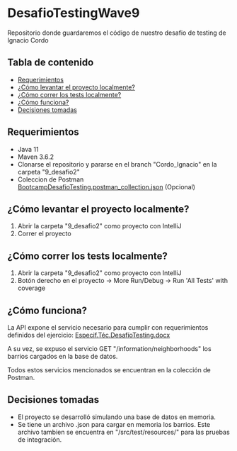 # DesafioTestingWave9
Repositorio donde guardaremos el código de nuestro desafio de testing de Ignacio Cordo

## Tabla de contenido
- [Requerimientos](#Requerimientos)
- [¿Cómo levantar el proyecto localmente?](#cómo-levantar-el-proyecto-localmente)
- [¿Cómo correr los tests localmente?](#cómo-correr-los-tests-localmente)
- [¿Cómo funciona?](#cómo-funciona)
- [Decisiones tomadas](#decisiones-tomadas)

## Requerimientos
- Java 11
- Maven 3.6.2
- Clonarse el repositorio y pararse en el branch "Cordo_Ignacio" en la carpeta "9_desafio2"
- Coleccion de Postman [BootcampDesafioTesting.postman_collection.json](BootcampDesafioTesting.postman_collection.json) (Opcional)

## ¿Cómo levantar el proyecto localmente?
1.  Abrir la carpeta "9_desafio2" como proyecto con IntelliJ
2.  Correr el proyecto

## ¿Cómo correr los tests localmente?
1.  Abrir la carpeta "9_desafio2" como proyecto con IntelliJ
2.  Botón derecho en el proyecto -> More Run/Debug -> Run 'All Tests' with coverage 

## ¿Cómo funciona?
La API expone el servicio necesario para cumplir con requerimientos definidos del ejercicio: [Especif.Téc.DesafíoTesting.docx](Especif.Tec.DesafioTesting.docx)

A su vez, se expuso el servicio GET "/information/neighborhoods" los barrios cargados en la base de datos.

Todos estos servicios mencionados se encuentran en la colección de Postman.

## Decisiones tomadas
- El proyecto se desarrolló simulando una base de datos en memoria.
- Se tiene un archivo .json para cargar en memoria los barrios. Este archivo tambien se encuentra en "/src/test/resources/" para las pruebas de integración. 


